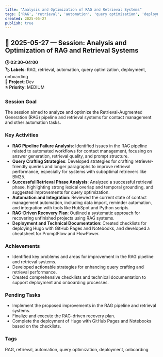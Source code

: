```yaml
---
title: "Analysis and Optimization of RAG and Retrieval Systems"
tags: ['RAG', 'retrieval', 'automation', 'query optimization', 'deployment', 'onboarding']
created: 2025-05-27
publish: true
---
```


## 📅 2025-05-27 — Session: Analysis and Optimization of RAG and Retrieval Systems

**🕒 03:30–04:00**  
**🏷️ Labels**: RAG, retrieval, automation, query optimization, deployment, onboarding  
**📂 Project**: Dev  
**⭐ Priority**: MEDIUM  


### Session Goal
The session aimed to analyze and optimize the Retrieval-Augmented Generation (RAG) pipeline and retrieval systems for contact management and other automation tasks.

### Key Activities
- **RAG Pipeline Failure Analysis**: Identified issues in the RAG pipeline related to automated workflows for contact management, focusing on answer generation, retrieval quality, and prompt structure.
- **Query Crafting Strategies**: Developed strategies for crafting retriever-friendly queries and longer paragraphs to improve retrieval performance, especially for systems with suboptimal retrievers like BM25.
- **Successful Retrieval Phase Analysis**: Analyzed a successful retrieval phase, highlighting strong lexical overlap and temporal grounding, and suggested improvements for query optimization.
- **Automation and Integration**: Reviewed the current state of contact management automation, including data import, reminder automation, and integration with tools like HubSpot and Python scripts.
- **RAG-Driven Recovery Plan**: Outlined a systematic approach for recovering unfinished projects using RAG systems.
- **Deployment and Technical Documentation**: Created checklists for deploying Hugo with GitHub Pages and Notebooks, and developed a cheatsheet for PromptFlow and FlowPower.

### Achievements
- Identified key problems and areas for improvement in the RAG pipeline and retrieval systems.
- Developed actionable strategies for enhancing query crafting and retrieval performance.
- Created comprehensive checklists and technical documentation to support deployment and onboarding processes.

### Pending Tasks
- Implement the proposed improvements in the RAG pipeline and retrieval systems.
- Finalize and execute the RAG-driven recovery plan.
- Complete the deployment of Hugo with GitHub Pages and Notebooks based on the checklists.

### Tags
RAG, retrieval, automation, query optimization, deployment, onboarding
